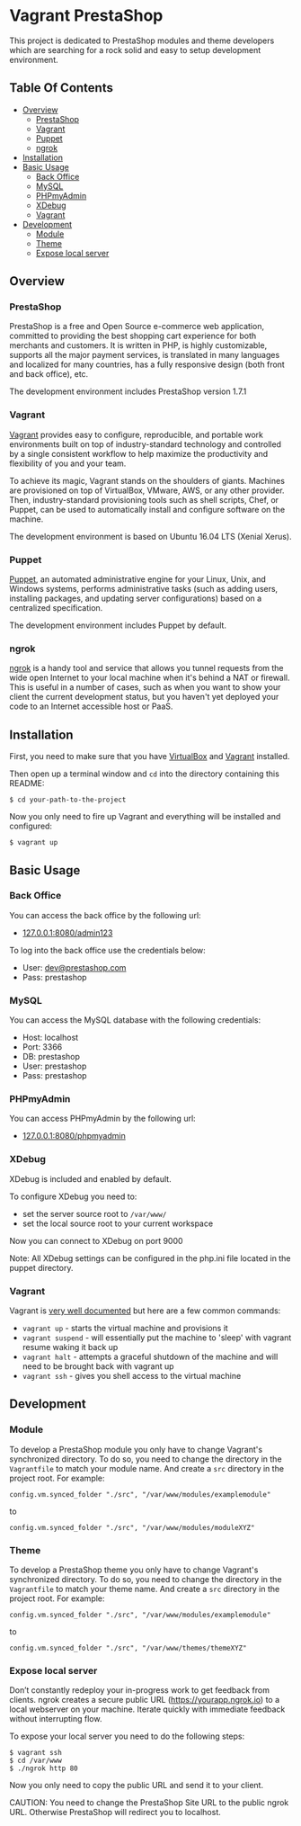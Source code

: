 # Vagrant PrestaShop

This project is dedicated to PrestaShop modules and theme developers which are
searching for a rock solid and easy to setup development environment.

## Table Of Contents

- [Overview](#overview)
  - [PrestaShop](#prestashop)
  - [Vagrant](#vagrant)
  - [Puppet](#puppet)
  - [ngrok](#ngrok)
- [Installation](#installation)
- [Basic Usage](#basic-usage)
  - [Back Office](#back-office)
  - [MySQL](#mysql)
  - [PHPmyAdmin](#phpmyadmin)
  - [XDebug](#xdebug)
  - [Vagrant](#vagrant)
- [Development](#development)
  - [Module](#module)
  - [Theme](#theme)
  - [Expose local server](#expose-local-server)

## Overview

### PrestaShop

PrestaShop is a free and Open Source e-commerce web application, committed to
providing the best shopping cart experience for both merchants and customers.
It is written in PHP, is highly customizable, supports all the major payment
services, is translated in many languages and localized for many countries,
has a fully responsive design (both front and back office), etc.

The development environment includes PrestaShop version 1.7.1

### Vagrant

[Vagrant](https://www.vagrantup.com/) provides easy to configure,
reproducible, and portable work environments built on top of
industry-standard technology and controlled by a single consistent
workflow to help maximize the productivity and flexibility of
you and your team.

To achieve its magic, Vagrant stands on the shoulders of giants. Machines
are provisioned on top of VirtualBox, VMware, AWS, or any other provider.
Then, industry-standard provisioning tools such as shell scripts, Chef, or
Puppet, can be used to automatically install and configure software on
the machine.

The development environment is based on Ubuntu 16.04 LTS (Xenial Xerus).

### Puppet

[Puppet](https://puppet.com/), an automated administrative engine
for your Linux, Unix, and Windows systems, performs administrative
tasks (such as adding users, installing packages, and updating
server configurations) based on a centralized specification.

The development environment includes Puppet by default.

### ngrok

[ngrok](https://ngrok.com/) is a handy tool and service that allows you
tunnel requests from the wide open Internet to your local machine when
it's behind a NAT or firewall. This is useful in a number of cases,
such as when you want to show your client the current development status,
but you haven't yet deployed your code to an Internet accessible
host or PaaS.

## Installation

First, you need to make sure that you have [VirtualBox](https://www.virtualbox.org/wiki/Downloads) and
[Vagrant](https://www.vagrantup.com/downloads.html) installed.

Then open up a terminal window and `cd` into the directory containing this README:

```shell
$ cd your-path-to-the-project
```

Now you only need to fire up Vagrant and everything will be installed and configured:

```shell
$ vagrant up
```

## Basic Usage

### Back Office

You can access the back office by the following url:

- [127.0.0.1:8080/admin123](http://127.0.0.1:8383/admin123)

To log into the back office use the credentials below:

- User: dev@prestashop.com
- Pass: prestashop

### MySQL

You can access the MySQL database with the following credentials:

- Host: localhost
- Port: 3366
- DB: prestashop
- User: prestashop
- Pass: prestashop

### PHPmyAdmin

You can access PHPmyAdmin by the following url:

- [127.0.0.1:8080/phpmyadmin](http://127.0.0.1:8383/phpmyadmin)

### XDebug

XDebug is included and enabled by default.

To configure XDebug you need to:

- set the server source root to `/var/www/`
- set the local source root to your current workspace

Now you can connect to XDebug on port 9000

Note: All XDebug settings can be configured in the php.ini file located in
the puppet directory.

### Vagrant

Vagrant is [very well documented](https://www.vagrantup.com/docs/) but here are a few common commands:

- `vagrant up` - starts the virtual machine and provisions it
- `vagrant suspend` - will essentially put the machine to 'sleep' with vagrant resume waking it back up
- `vagrant halt` - attempts a graceful shutdown of the machine and will need to be brought back with vagrant up
- `vagrant ssh` - gives you shell access to the virtual machine

## Development

### Module

To develop a PrestaShop module you only have to change Vagrant's synchronized directory. To do so, you
need to change the directory in the `Vagrantfile` to match your module name. And create a `src` directory in
the project root. For example:

```
config.vm.synced_folder "./src", "/var/www/modules/examplemodule"
```

to

```
config.vm.synced_folder "./src", "/var/www/modules/moduleXYZ"
```

### Theme

To develop a PrestaShop theme you only have to change Vagrant's synchronized directory. To do so, you
need to change the directory in the `Vagrantfile` to match your theme name. And create a `src` directory in
the project root. For example:

```
config.vm.synced_folder "./src", "/var/www/modules/examplemodule"
```

to

```
config.vm.synced_folder "./src", "/var/www/themes/themeXYZ"
```

### Expose local server

Don’t constantly redeploy your in-progress work to get feedback from clients.
ngrok creates a secure public URL (https://yourapp.ngrok.io) to a local webserver
on your machine. Iterate quickly with immediate feedback without interrupting
flow.

To expose your local server you need to do the following steps:

```
$ vagrant ssh
$ cd /var/www
$ ./ngrok http 80
```

Now you only need to copy the public URL and send it to your client.

CAUTION: You need to change the PrestaShop Site URL to the public ngrok URL.
Otherwise PrestaShop will redirect you to localhost.
